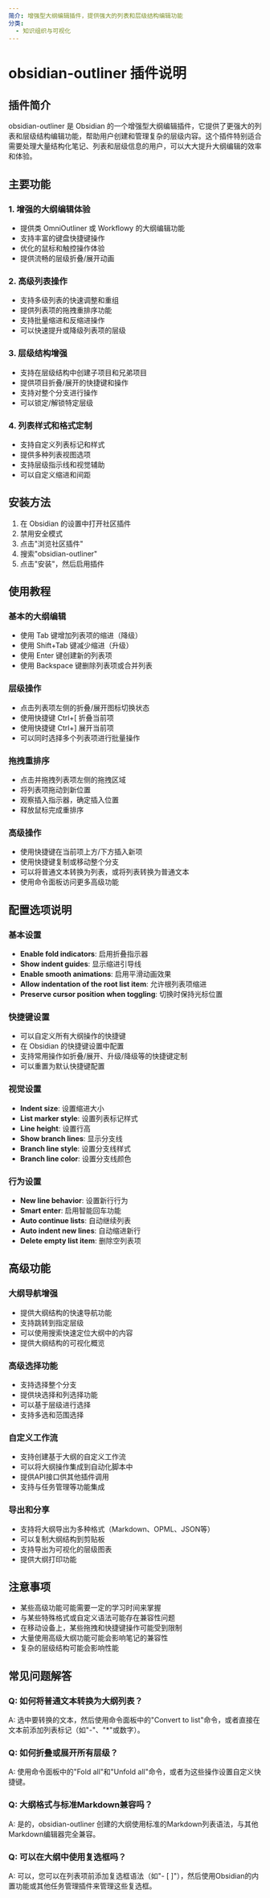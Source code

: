 ```yaml
---
简介: 增强型大纲编辑插件，提供强大的列表和层级结构编辑功能
分类:
  - 知识组织与可视化
---
```


# obsidian-outliner 插件说明

## 插件简介
obsidian-outliner 是 Obsidian 的一个增强型大纲编辑插件，它提供了更强大的列表和层级结构编辑功能，帮助用户创建和管理复杂的层级内容。这个插件特别适合需要处理大量结构化笔记、列表和层级信息的用户，可以大大提升大纲编辑的效率和体验。

## 主要功能

### 1. 增强的大纲编辑体验
- 提供类 OmniOutliner 或 Workflowy 的大纲编辑功能
- 支持丰富的键盘快捷键操作
- 优化的鼠标和触控操作体验
- 提供流畅的层级折叠/展开动画

### 2. 高级列表操作
- 支持多级列表的快速调整和重组
- 提供列表项的拖拽重排序功能
- 支持批量缩进和反缩进操作
- 可以快速提升或降级列表项的层级

### 3. 层级结构增强
- 支持在层级结构中创建子项目和兄弟项目
- 提供项目折叠/展开的快捷键和操作
- 支持对整个分支进行操作
- 可以锁定/解锁特定层级

### 4. 列表样式和格式定制
- 支持自定义列表标记和样式
- 提供多种列表视图选项
- 支持层级指示线和视觉辅助
- 可以自定义缩进和间距

## 安装方法
1. 在 Obsidian 的设置中打开社区插件
2. 禁用安全模式
3. 点击"浏览社区插件"
4. 搜索"obsidian-outliner"
5. 点击"安装"，然后启用插件

## 使用教程

### 基本的大纲编辑
- 使用 Tab 键增加列表项的缩进（降级）
- 使用 Shift+Tab 键减少缩进（升级）
- 使用 Enter 键创建新的列表项
- 使用 Backspace 键删除列表项或合并列表

### 层级操作
- 点击列表项左侧的折叠/展开图标切换状态
- 使用快捷键 Ctrl+[ 折叠当前项
- 使用快捷键 Ctrl+] 展开当前项
- 可以同时选择多个列表项进行批量操作

### 拖拽重排序
- 点击并拖拽列表项左侧的拖拽区域
- 将列表项拖动到新位置
- 观察插入指示器，确定插入位置
- 释放鼠标完成重排序

### 高级操作
- 使用快捷键在当前项上方/下方插入新项
- 使用快捷键复制或移动整个分支
- 可以将普通文本转换为列表，或将列表转换为普通文本
- 使用命令面板访问更多高级功能

## 配置选项说明

### 基本设置
- **Enable fold indicators**: 启用折叠指示器
- **Show indent guides**: 显示缩进引导线
- **Enable smooth animations**: 启用平滑动画效果
- **Allow indentation of the root list item**: 允许根列表项缩进
- **Preserve cursor position when toggling**: 切换时保持光标位置

### 快捷键设置
- 可以自定义所有大纲操作的快捷键
- 在 Obsidian 的快捷键设置中配置
- 支持常用操作如折叠/展开、升级/降级等的快捷键定制
- 可以重置为默认快捷键配置

### 视觉设置
- **Indent size**: 设置缩进大小
- **List marker style**: 设置列表标记样式
- **Line height**: 设置行高
- **Show branch lines**: 显示分支线
- **Branch line style**: 设置分支线样式
- **Branch line color**: 设置分支线颜色

### 行为设置
- **New line behavior**: 设置新行行为
- **Smart enter**: 启用智能回车功能
- **Auto continue lists**: 自动继续列表
- **Auto indent new lines**: 自动缩进新行
- **Delete empty list item**: 删除空列表项

## 高级功能

### 大纲导航增强
- 提供大纲结构的快速导航功能
- 支持跳转到指定层级
- 可以使用搜索快速定位大纲中的内容
- 提供大纲结构的可视化概览

### 高级选择功能
- 支持选择整个分支
- 提供块选择和列选择功能
- 可以基于层级进行选择
- 支持多选和范围选择

### 自定义工作流
- 支持创建基于大纲的自定义工作流
- 可以将大纲操作集成到自动化脚本中
- 提供API接口供其他插件调用
- 支持与任务管理等功能集成

### 导出和分享
- 支持将大纲导出为多种格式（Markdown、OPML、JSON等）
- 可以复制大纲结构到剪贴板
- 支持导出为可视化的层级图表
- 提供大纲打印功能

## 注意事项
- 某些高级功能可能需要一定的学习时间来掌握
- 与某些特殊格式或自定义语法可能存在兼容性问题
- 在移动设备上，某些拖拽和快捷键操作可能受到限制
- 大量使用高级大纲功能可能会影响笔记的兼容性
- 复杂的层级结构可能会影响性能

## 常见问题解答

### Q: 如何将普通文本转换为大纲列表？
A: 选中要转换的文本，然后使用命令面板中的"Convert to list"命令，或者直接在文本前添加列表标记（如"-"、"*"或数字）。

### Q: 如何折叠或展开所有层级？
A: 使用命令面板中的"Fold all"和"Unfold all"命令，或者为这些操作设置自定义快捷键。

### Q: 大纲格式与标准Markdown兼容吗？
A: 是的，obsidian-outliner 创建的大纲使用标准的Markdown列表语法，与其他Markdown编辑器完全兼容。

### Q: 可以在大纲中使用复选框吗？
A: 可以，您可以在列表项前添加复选框语法（如"- [ ]"），然后使用Obsidian的内置功能或其他任务管理插件来管理这些复选框。